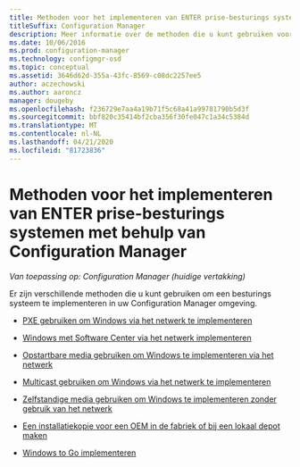 ```yaml
---
title: Methoden voor het implementeren van ENTER prise-besturings systeem
titleSuffix: Configuration Manager
description: Meer informatie over de methoden die u kunt gebruiken voor het implementeren van ENTER prise-besturings systemen in uw Configuration Manager omgeving.
ms.date: 10/06/2016
ms.prod: configuration-manager
ms.technology: configmgr-osd
ms.topic: conceptual
ms.assetid: 3646d62d-355a-43fc-8569-c08dc2257ee5
author: aczechowski
ms.author: aaroncz
manager: dougeby
ms.openlocfilehash: f236729e7aa4a19b71f5c68a41a99781790b5d3f
ms.sourcegitcommit: bbf820c35414bf2cba356f30fe047c1a34c5384d
ms.translationtype: MT
ms.contentlocale: nl-NL
ms.lasthandoff: 04/21/2020
ms.locfileid: "81723836"
---
```

# <a name="methods-to-deploy-enterprise-operating-systems-using-configuration-manager"></a>Methoden voor het implementeren van ENTER prise-besturings systemen met behulp van Configuration Manager

*Van toepassing op: Configuration Manager (huidige vertakking)*

Er zijn verschillende methoden die u kunt gebruiken om een besturings systeem te implementeren in uw Configuration Manager omgeving.

-   [PXE gebruiken om Windows via het netwerk te implementeren](use-pxe-to-deploy-windows-over-the-network.md)  

-   [Windows met Software Center via het netwerk implementeren](use-software-center-to-deploy-windows-over-the-network.md)  

-   [Opstartbare media gebruiken om Windows te implementeren via het netwerk](use-bootable-media-to-deploy-windows-over-the-network.md)  

-   [Multicast gebruiken om Windows via het netwerk te implementeren](use-multicast-to-deploy-windows-over-the-network.md)  

-   [Zelfstandige media gebruiken om Windows te implementeren zonder gebruik van het netwerk](use-stand-alone-media-to-deploy-windows-without-using-the-network.md)  

-   [Een installatiekopie voor een OEM in de fabriek of bij een lokaal depot maken](create-an-image-for-an-oem-in-factory-or-a-local-depot.md)  

-   [Windows to Go implementeren](deploy-windows-to-go.md)  
